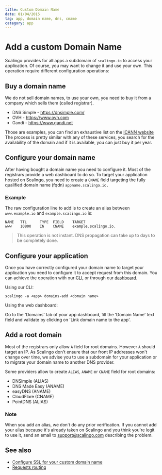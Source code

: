 ```yaml
---
title: Custom Domain Name
date: 01/04/2015
tag: app, domain name, dns, cname
category: app
---
```


# Add a custom Domain Name

Scalingo provides for all apps a subdomain of `scalingo.io` to access your application.
Of course, you may want to change it and use your own. This operation require different
configuration operations:

## Buy a domain name

We do not sell domain names, to use your own, you need to buy it from a company which
sells them (called registrar).

* DNS Simple - https://dnsimple.com/
* OVH - https://www.ovh.com
* Gandi - https://www.gandi.net

Those are examples, you can find an exhaustive list on the [ICANN
website](https://www.icann.org/registrar-reports/accredited-list.html) The
process is pretty similar with any of these services, you search for the
availability of the domain and if it is available, you can just buy it per
year.

## Configure your domain name

After having bought a domain name you need to configure it. Most of the
registrars provide a web dashboard to do so. To target your application
hosted on Scalingo, you need to create a `CNAME` field targeting the
fully qualified domain name (fqdn) `appname.scalingo.io.`

### Example

The raw configuration line to add is to create an alias between `www.example.io`
and `example.scalingo.io` is:

```
NAME   TTL      TYPE  FIELD    TARGET
www    10800    IN    CNAME    example.scalingo.io.
```

<blockquote class="info">
  This operation is not instant. DNS propagation can take up to days to be completely done.
</blockquote>

## Configure your application

Once you have correctly configured your domain name to target your application you need
to configure it to accept request from this domain. You can achieve the operation with
our [CLI](http://cli.scalingo.com), or through our [dashboard](https://my.scalingo.com).

Using our CLI:

```
scalingo -a <app> domains-add <domain name>
```

Using the web dashboard: 

Go to the 'Domains' tab of your app dashboard, fill the 'Domain Name' text field and validate
by clicking on 'Link domain name to the app'.

## Add a root domain

Most of the registrars only allow `A` field for root domains. However `A` should target an IP. As Scalingo
don't ensure that our front IP addresses won't change over time, we advise you to use a subdomain for your
application or to migrate your domain name to another DNS provider.

Some providers allow to create `ALIAS`, `ANAME` or `CNAME` field for root domains:

* DNSimple (ALIAS)
* DNS Made Easy (ANAME)
* easyDNS (ANAME)
* CloudFlare (CNAME)
* PointDNS (ALIAS)

### Note

When you add an alias, we don't do any prior verification. If you cannot add
your alias because it's already taken on Scalingo and you think you're legit
to use it, send an email to [support@scalingo.com](mailto:support.scalingo.com)
describing the problem.


## See also

* [Configure SSL for your custom domain name](/app/ssl.html)
* [Requests routing](/internals/routing.html)
